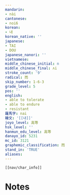 ```yaml
---
mandarin:
- nài
cantonese:
- noi6
korean:
- 내
korean_native: ''
japanese:
- TAI
- DOU
japanese_nanori: ''
vietnamese:
middle_chinese_initial: n
middle_chinese_final: ʌi
stroke_count: '9'
radical: 而
skip_number: 1-6-3
grade_level: 5
pos: ''
english:
- able to tolerate
- able to endure
- resistant
羅馬字: nai
韓文: '[[내]]'
joyo_level: 高等
hsk_level: ''
hanmun_edu_level: 高等
danayo_id: 5231
mc_id: 3121
graphemic_classification: 而
stand_in: 'TRUE'
aliases:
---
```

```meta-bind-embed
[[nav/char_info]]
```

# Notes
